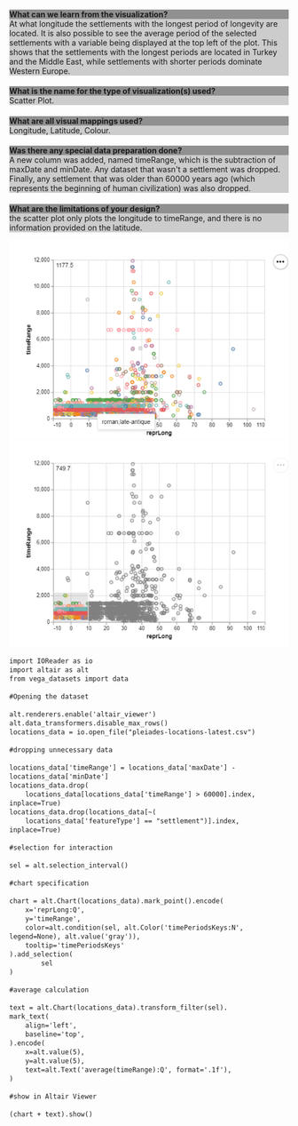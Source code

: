 <div style="background-color: #cccccc;">
    <h2 style="background-color: #909090;font-size: 1em;margin-bottom: 0;">What can we learn from the visualization?</h2>
    <div>At what longitude the settlements with the longest period of longevity are located. It is also possible to see
         the average period of the selected settlements with a variable being displayed at the top left of the plot. This shows that the settlements with the longest periods are located in Turkey and the Middle East, while settlements with shorter periods dominate Western Europe.</div>
</div>

<div style="background-color: #cccccc;">
    <h2 style="background-color: #909090;font-size: 1em;margin-bottom: 0;">What is the name for the type of visualization(s) used?</h2>
    <div>Scatter Plot.</div>
</div>

<div style="background-color: #cccccc;">
    <h2 style="background-color: #909090;font-size: 1em;margin-bottom: 0;">What are all visual mappings used?</h2>
    <div>Longitude, Latitude, Colour.</div>
</div>

<div style="background-color: #cccccc;">
    <h2 style="background-color: #909090;font-size: 1em;margin-bottom: 0;">Was there any special data preparation done?</h2>
    <div>A new column was added, named timeRange, which is   the subtraction of maxDate and minDate. Any dataset that wasn't a settlement was dropped. Finally, any settlement that was older than 60000 years ago (which represents the beginning of human civilization) was also dropped.</div>
</div>

<div style="background-color: #cccccc;">
    <h2 style="background-color: #909090;font-size: 1em;margin-bottom: 0;">What are the limitations of your design?</h2>
    <div>the scatter plot only plots the longitude to timeRange, and there is no information provided on the latitude.</div>
</div>

![alt text](Vis1Image1.png)
![alt text](Vis1Image2.png)

```
import IOReader as io
import altair as alt
from vega_datasets import data

#Opening the dataset

alt.renderers.enable('altair_viewer')
alt.data_transformers.disable_max_rows()
locations_data = io.open_file("pleiades-locations-latest.csv")

#dropping unnecessary data

locations_data['timeRange'] = locations_data['maxDate'] - locations_data['minDate']
locations_data.drop(
    locations_data[locations_data['timeRange'] > 60000].index, inplace=True)
locations_data.drop(locations_data[~(
    locations_data['featureType'] == "settlement")].index, inplace=True)

#selection for interaction

sel = alt.selection_interval()

#chart specification

chart = alt.Chart(locations_data).mark_point().encode(
    x='reprLong:Q',
    y='timeRange',
    color=alt.condition(sel, alt.Color('timePeriodsKeys:N', legend=None), alt.value('gray')),
    tooltip='timePeriodsKeys'
).add_selection(
        sel
)

#average calculation

text = alt.Chart(locations_data).transform_filter(sel).      mark_text(
    align='left',
    baseline='top',
).encode(
    x=alt.value(5),
    y=alt.value(5),
    text=alt.Text('average(timeRange):Q', format='.1f'),
)

#show in Altair Viewer

(chart + text).show()
```
